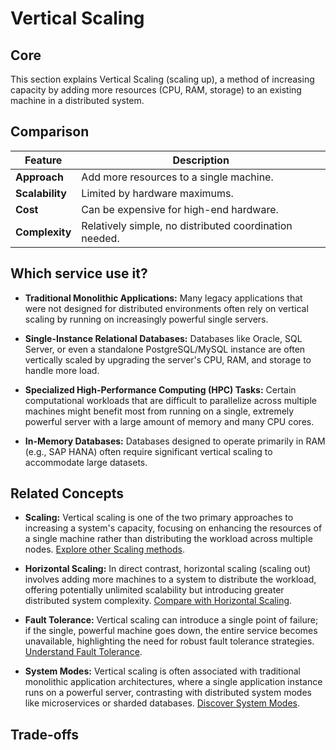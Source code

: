 # Vertical Scaling

## Core

This section explains Vertical Scaling (scaling up), a method of increasing capacity by adding more resources (CPU, RAM, storage) to an existing machine in a distributed system.

## Comparison

| Feature | Description |
|---|---|
| **Approach** | Add more resources to a single machine. |
| **Scalability** | Limited by hardware maximums. |
| **Cost** | Can be expensive for high-end hardware. |
| **Complexity** | Relatively simple, no distributed coordination needed. |

## Which service use it?



-   **Traditional Monolithic Applications:** Many legacy applications that were not designed for distributed environments often rely on vertical scaling by running on increasingly powerful single servers.

-   **Single-Instance Relational Databases:** Databases like Oracle, SQL Server, or even a standalone PostgreSQL/MySQL instance are often vertically scaled by upgrading the server's CPU, RAM, and storage to handle more load.

-   **Specialized High-Performance Computing (HPC) Tasks:** Certain computational workloads that are difficult to parallelize across multiple machines might benefit most from running on a single, extremely powerful server with a large amount of memory and many CPU cores.

-   **In-Memory Databases:** Databases designed to operate primarily in RAM (e.g., SAP HANA) often require significant vertical scaling to accommodate large datasets.

## Related Concepts

-   **Scaling:** Vertical scaling is one of the two primary approaches to increasing a system's capacity, focusing on enhancing the resources of a single machine rather than distributing the workload across multiple nodes. [Explore other Scaling methods](../README.md).

-   **Horizontal Scaling:** In direct contrast, horizontal scaling (scaling out) involves adding more machines to a system to distribute the workload, offering potentially unlimited scalability but introducing greater distributed system complexity. [Compare with Horizontal Scaling](../horizontal/README.md).

-   **Fault Tolerance:** Vertical scaling can introduce a single point of failure; if the single, powerful machine goes down, the entire service becomes unavailable, highlighting the need for robust fault tolerance strategies. [Understand Fault Tolerance](../../fault-tolerance/README.md).

-   **System Modes:** Vertical scaling is often associated with traditional monolithic application architectures, where a single application instance runs on a powerful server, contrasting with distributed system modes like microservices or sharded databases. [Discover System Modes](../../system-mode/README.md).

## Trade-offs
